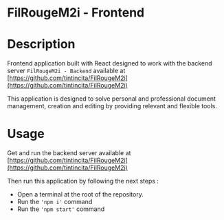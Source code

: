 # FilRougeM2i - Frontend

# Description

Frontend application built with React designed to work with the backend server `FilRougeM2i - Backend` available at [https://github.com/tintincita/FilRougeM2i](https://github.com/tintincita/FilRougeM2i)

This application is designed to solve personal and professional document management, creation and editing by providing relevant and flexible tools. 

# Usage

Get and run the backend server available at [https://github.com/tintincita/FilRougeM2i](https://github.com/tintincita/FilRougeM2i)

Then run this application by following the next steps :

- Open a terminal at the root of the repository.
- Run the `'npm i'` command
- Run the `'npm start'` command
